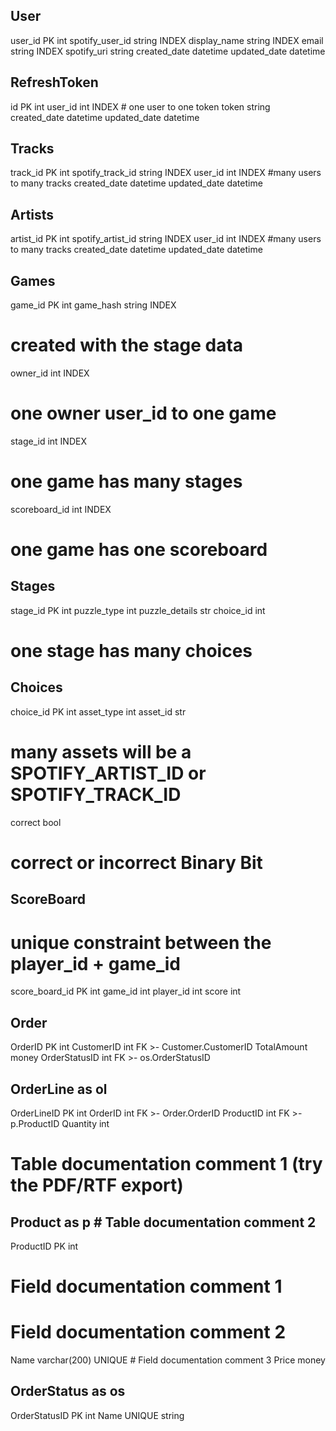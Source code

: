 User
----
user_id PK int
spotify_user_id string INDEX
display_name string INDEX
email string INDEX
spotify_uri string
created_date datetime
updated_date datetime

RefreshToken
----
id PK int
user_id int INDEX # one user to one token
token string
created_date datetime
updated_date datetime

Tracks
----
track_id PK int
spotify_track_id string INDEX
user_id int INDEX #many users to many tracks 
created_date datetime
updated_date datetime

Artists
----
artist_id PK int
spotify_artist_id string INDEX
user_id int INDEX #many users to many tracks 
created_date datetime
updated_date datetime

Games
----
game_id PK int
game_hash string INDEX 
# created with the stage data
owner_id int INDEX 
# one owner user_id to one game
stage_id int INDEX 
# one game has many stages
scoreboard_id int INDEX 
# one game has one scoreboard 

Stages
----
stage_id PK int
puzzle_type int
puzzle_details str
choice_id int 
# one stage has many choices


Choices
----
choice_id PK int
asset_type int
asset_id str
# many assets will be a SPOTIFY_ARTIST_ID or SPOTIFY_TRACK_ID
correct bool
# correct or incorrect Binary Bit


ScoreBoard
----
# unique constraint between the player_id + game_id
score_board_id PK int
game_id int
player_id int
score int






Order
----
OrderID PK int
CustomerID int FK >- Customer.CustomerID
TotalAmount money
OrderStatusID int FK >- os.OrderStatusID

OrderLine as ol
----
OrderLineID PK int
OrderID int FK >- Order.OrderID
ProductID int FK >- p.ProductID
Quantity int

# Table documentation comment 1 (try the PDF/RTF export)
Product as p # Table documentation comment 2
----
ProductID PK int
# Field documentation comment 1
# Field documentation comment 2 
Name varchar(200) UNIQUE # Field documentation comment 3
Price money

OrderStatus as os
----
OrderStatusID PK int
Name UNIQUE string
